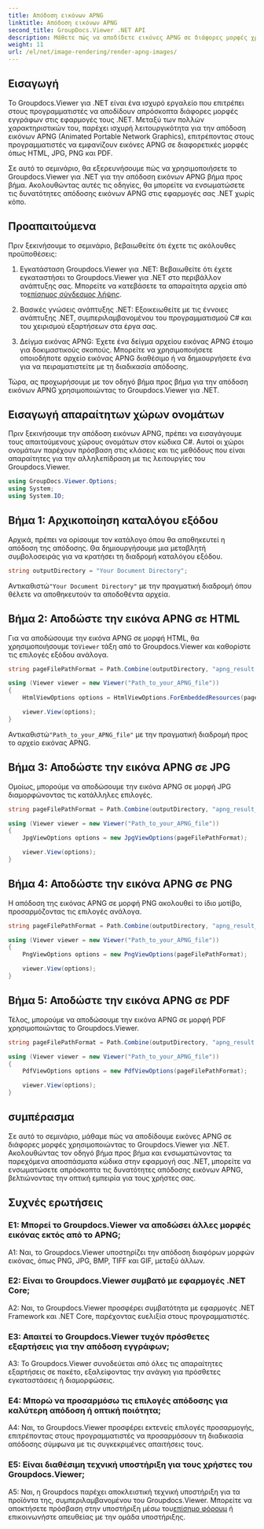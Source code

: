 ```yaml
---
title: Απόδοση εικόνων APNG
linktitle: Απόδοση εικόνων APNG
second_title: GroupDocs.Viewer .NET API
description: Μάθετε πώς να αποδίδετε εικόνες APNG σε διάφορες μορφές χρησιμοποιώντας το Groupdocs.Viewer για .NET. Οδηγός βήμα προς βήμα με παραδείγματα κώδικα που περιλαμβάνονται.
weight: 11
url: /el/net/image-rendering/render-apng-images/
---
```

## Εισαγωγή
Το Groupdocs.Viewer για .NET είναι ένα ισχυρό εργαλείο που επιτρέπει στους προγραμματιστές να αποδίδουν απρόσκοπτα διάφορες μορφές εγγράφων στις εφαρμογές τους .NET. Μεταξύ των πολλών χαρακτηριστικών του, παρέχει ισχυρή λειτουργικότητα για την απόδοση εικόνων APNG (Animated Portable Network Graphics), επιτρέποντας στους προγραμματιστές να εμφανίζουν εικόνες APNG σε διαφορετικές μορφές όπως HTML, JPG, PNG και PDF.

Σε αυτό το σεμινάριο, θα εξερευνήσουμε πώς να χρησιμοποιήσετε το Groupdocs.Viewer για .NET για την απόδοση εικόνων APNG βήμα προς βήμα. Ακολουθώντας αυτές τις οδηγίες, θα μπορείτε να ενσωματώσετε τις δυνατότητες απόδοσης εικόνων APNG στις εφαρμογές σας .NET χωρίς κόπο.

## Προαπαιτούμενα

Πριν ξεκινήσουμε το σεμινάριο, βεβαιωθείτε ότι έχετε τις ακόλουθες προϋποθέσεις:

1.  Εγκατάσταση Groupdocs.Viewer για .NET: Βεβαιωθείτε ότι έχετε εγκαταστήσει το Groupdocs.Viewer για .NET στο περιβάλλον ανάπτυξης σας. Μπορείτε να κατεβάσετε τα απαραίτητα αρχεία από το[επίσημος σύνδεσμος λήψης](https://releases.groupdocs.com/viewer/net/).

2. Βασικές γνώσεις ανάπτυξης .NET: Εξοικειωθείτε με τις έννοιες ανάπτυξης .NET, συμπεριλαμβανομένου του προγραμματισμού C# και του χειρισμού εξαρτήσεων στα έργα σας.

3. Δείγμα εικόνας APNG: Έχετε ένα δείγμα αρχείου εικόνας APNG έτοιμο για δοκιμαστικούς σκοπούς. Μπορείτε να χρησιμοποιήσετε οποιοδήποτε αρχείο εικόνας APNG διαθέσιμο ή να δημιουργήσετε ένα για να πειραματιστείτε με τη διαδικασία απόδοσης.

Τώρα, ας προχωρήσουμε με τον οδηγό βήμα προς βήμα για την απόδοση εικόνων APNG χρησιμοποιώντας το Groupdocs.Viewer για .NET.

## Εισαγωγή απαραίτητων χώρων ονομάτων

Πριν ξεκινήσουμε την απόδοση εικόνων APNG, πρέπει να εισαγάγουμε τους απαιτούμενους χώρους ονομάτων στον κώδικα C#. Αυτοί οι χώροι ονομάτων παρέχουν πρόσβαση στις κλάσεις και τις μεθόδους που είναι απαραίτητες για την αλληλεπίδραση με τις λειτουργίες του Groupdocs.Viewer.

```csharp
using GroupDocs.Viewer.Options;
using System;
using System.IO;
```

## Βήμα 1: Αρχικοποίηση καταλόγου εξόδου

Αρχικά, πρέπει να ορίσουμε τον κατάλογο όπου θα αποθηκευτεί η απόδοση της απόδοσης. Θα δημιουργήσουμε μια μεταβλητή συμβολοσειράς για να κρατήσει τη διαδρομή καταλόγου εξόδου.

```csharp
string outputDirectory = "Your Document Directory";
```

 Αντικαθιστώ`"Your Document Directory"` με την πραγματική διαδρομή όπου θέλετε να αποθηκευτούν τα αποδοθέντα αρχεία.

## Βήμα 2: Αποδώστε την εικόνα APNG σε HTML

 Για να αποδώσουμε την εικόνα APNG σε μορφή HTML, θα χρησιμοποιήσουμε το`Viewer` τάξη από το Groupdocs.Viewer και καθορίστε τις επιλογές εξόδου ανάλογα.

```csharp
string pageFilePathFormat = Path.Combine(outputDirectory, "apng_result.html");

using (Viewer viewer = new Viewer("Path_to_your_APNG_file"))
{
    HtmlViewOptions options = HtmlViewOptions.ForEmbeddedResources(pageFilePathFormat);

    viewer.View(options);
}
```

 Αντικαθιστώ`"Path_to_your_APNG_file"` με την πραγματική διαδρομή προς το αρχείο εικόνας APNG.

## Βήμα 3: Αποδώστε την εικόνα APNG σε JPG

Ομοίως, μπορούμε να αποδώσουμε την εικόνα APNG σε μορφή JPG διαμορφώνοντας τις κατάλληλες επιλογές.

```csharp
string pageFilePathFormat = Path.Combine(outputDirectory, "apng_result_{0}.jpg");

using (Viewer viewer = new Viewer("Path_to_your_APNG_file"))
{
    JpgViewOptions options = new JpgViewOptions(pageFilePathFormat);

    viewer.View(options);
}
```

## Βήμα 4: Αποδώστε την εικόνα APNG σε PNG

Η απόδοση της εικόνας APNG σε μορφή PNG ακολουθεί το ίδιο μοτίβο, προσαρμόζοντας τις επιλογές ανάλογα.

```csharp
string pageFilePathFormat = Path.Combine(outputDirectory, "apng_result_{0}.png");

using (Viewer viewer = new Viewer("Path_to_your_APNG_file"))
{
    PngViewOptions options = new PngViewOptions(pageFilePathFormat);

    viewer.View(options);
}
```

## Βήμα 5: Αποδώστε την εικόνα APNG σε PDF

Τέλος, μπορούμε να αποδώσουμε την εικόνα APNG σε μορφή PDF χρησιμοποιώντας το Groupdocs.Viewer.

```csharp
string pageFilePathFormat = Path.Combine(outputDirectory, "apng_result.pdf");

using (Viewer viewer = new Viewer("Path_to_your_APNG_file"))
{
    PdfViewOptions options = new PdfViewOptions(pageFilePathFormat);

    viewer.View(options);
}
```

## συμπέρασμα

Σε αυτό το σεμινάριο, μάθαμε πώς να αποδίδουμε εικόνες APNG σε διάφορες μορφές χρησιμοποιώντας το Groupdocs.Viewer για .NET. Ακολουθώντας τον οδηγό βήμα προς βήμα και ενσωματώνοντας τα παρεχόμενα αποσπάσματα κώδικα στην εφαρμογή σας .NET, μπορείτε να ενσωματώσετε απρόσκοπτα τις δυνατότητες απόδοσης εικόνων APNG, βελτιώνοντας την οπτική εμπειρία για τους χρήστες σας.

## Συχνές ερωτήσεις

### Ε1: Μπορεί το Groupdocs.Viewer να αποδώσει άλλες μορφές εικόνας εκτός από το APNG;

A1: Ναι, το Groupdocs.Viewer υποστηρίζει την απόδοση διαφόρων μορφών εικόνας, όπως PNG, JPG, BMP, TIFF και GIF, μεταξύ άλλων.

### Ε2: Είναι το Groupdocs.Viewer συμβατό με εφαρμογές .NET Core;

A2: Ναι, το Groupdocs.Viewer προσφέρει συμβατότητα με εφαρμογές .NET Framework και .NET Core, παρέχοντας ευελιξία στους προγραμματιστές.

### Ε3: Απαιτεί το Groupdocs.Viewer τυχόν πρόσθετες εξαρτήσεις για την απόδοση εγγράφων;

A3: Το Groupdocs.Viewer συνοδεύεται από όλες τις απαραίτητες εξαρτήσεις σε πακέτο, εξαλείφοντας την ανάγκη για πρόσθετες εγκαταστάσεις ή διαμορφώσεις.

### Ε4: Μπορώ να προσαρμόσω τις επιλογές απόδοσης για καλύτερη απόδοση ή οπτική ποιότητα;

A4: Ναι, το Groupdocs.Viewer προσφέρει εκτενείς επιλογές προσαρμογής, επιτρέποντας στους προγραμματιστές να προσαρμόσουν τη διαδικασία απόδοσης σύμφωνα με τις συγκεκριμένες απαιτήσεις τους.

### Ε5: Είναι διαθέσιμη τεχνική υποστήριξη για τους χρήστες του Groupdocs.Viewer;

A5: Ναι, η Groupdocs παρέχει αποκλειστική τεχνική υποστήριξη για τα προϊόντα της, συμπεριλαμβανομένου του Groupdocs.Viewer. Μπορείτε να αποκτήσετε πρόσβαση στην υποστήριξη μέσω του[επίσημο φόρουμ](https://forum.groupdocs.com/c/viewer/9) ή επικοινωνήστε απευθείας με την ομάδα υποστήριξης.